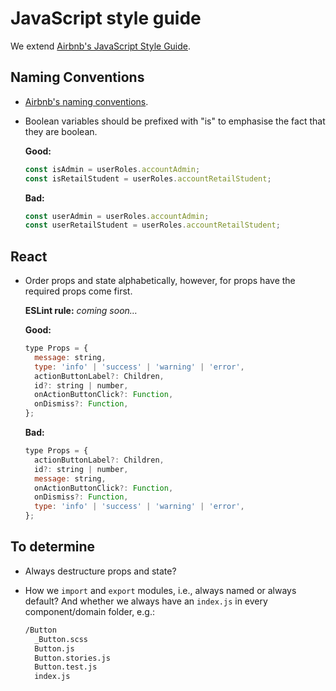 # JavaScript style guide

We extend [Airbnb's JavaScript Style Guide](https://github.com/airbnb/javascript).

## Naming Conventions

* [Airbnb's naming conventions](https://github.com/airbnb/javascript#naming-conventions).
* Boolean variables should be prefixed with "is" to emphasise the fact that they are boolean.

  **Good:**
  
  ```js
  const isAdmin = userRoles.accountAdmin;
  const isRetailStudent = userRoles.accountRetailStudent;
  ```
 
  **Bad:**
  
  ```js
  const userAdmin = userRoles.accountAdmin;
  const userRetailStudent = userRoles.accountRetailStudent;
  ```

## React

* Order props and state alphabetically, however, for props have the required props come first.

  **ESLint rule:** _coming soon…_

  **Good:**
  
  ```js
  type Props = {
    message: string,
    type: 'info' | 'success' | 'warning' | 'error',
    actionButtonLabel?: Children,
    id?: string | number,
    onActionButtonClick?: Function,
    onDismiss?: Function,
  };
  ```
 
  **Bad:**
  
  ```js
  type Props = {
    actionButtonLabel?: Children,
    id?: string | number,
    message: string,
    onActionButtonClick?: Function,
    onDismiss?: Function,
    type: 'info' | 'success' | 'warning' | 'error',
  };
  ```

## To determine

* Always destructure props and state?
* How we `import` and `export` modules, i.e., always named or always default? And whether we always have an `index.js` in every component/domain folder, e.g.:

  ```bash
  /Button
    _Button.scss
    Button.js
    Button.stories.js
    Button.test.js
    index.js
  ```
